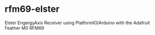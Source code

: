 # rfm69-elster
Elster EngergyAxis Receiver using PlatformIO/Arduino with the Adafruit Feather M0 RFM69

